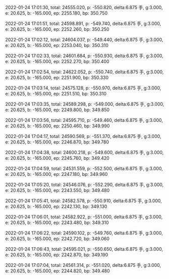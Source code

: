 2022-01-24 17:01:30, total: 24555.020, p: -550.820, delta:6.875 手, g:3.000, e: 20.625, b: -165.000, ep: 2255.180, bp: 350.750

2022-01-24 17:01:51, total: 24598.891, p: -549.740, delta:6.875 手, g:3.000, e: 20.625, b: -165.000, ep: 2252.260, bp: 350.250

2022-01-24 17:02:12, total: 24604.037, p: -549.440, delta:6.875 手, g:3.000, e: 20.625, b: -165.000, ep: 2253.040, bp: 350.310

2022-01-24 17:02:33, total: 24601.684, p: -550.930, delta:6.875 手, g:3.000, e: 20.625, b: -165.000, ep: 2252.270, bp: 350.400

2022-01-24 17:02:54, total: 24622.052, p: -550.740, delta:6.875 手, g:3.000, e: 20.625, b: -165.000, ep: 2251.900, bp: 350.330

2022-01-24 17:03:14, total: 24575.128, p: -550.970, delta:6.875 手, g:3.000, e: 20.625, b: -165.000, ep: 2251.510, bp: 350.310

2022-01-24 17:03:35, total: 24589.298, p: -549.000, delta:6.875 手, g:3.000, e: 20.625, b: -165.000, ep: 2249.800, bp: 349.850

2022-01-24 17:03:56, total: 24595.710, p: -549.460, delta:6.875 手, g:3.000, e: 20.625, b: -165.000, ep: 2250.460, bp: 349.990

2022-01-24 17:04:17, total: 24590.569, p: -551.370, delta:6.875 手, g:3.000, e: 20.625, b: -165.000, ep: 2246.870, bp: 349.780

2022-01-24 17:04:38, total: 24600.218, p: -549.600, delta:6.875 手, g:3.000, e: 20.625, b: -165.000, ep: 2245.760, bp: 349.420

2022-01-24 17:04:59, total: 24531.559, p: -552.500, delta:6.875 手, g:3.000, e: 20.625, b: -165.000, ep: 2247.180, bp: 349.960

2022-01-24 17:05:20, total: 24546.076, p: -552.290, delta:6.875 手, g:3.000, e: 20.625, b: -165.000, ep: 2243.550, bp: 349.480

2022-01-24 17:05:41, total: 24582.578, p: -550.910, delta:6.875 手, g:3.000, e: 20.625, b: -165.000, ep: 2242.130, bp: 349.130

2022-01-24 17:06:01, total: 24582.922, p: -551.000, delta:6.875 手, g:3.000, e: 20.625, b: -165.000, ep: 2243.480, bp: 349.310

2022-01-24 17:06:22, total: 24590.102, p: -549.760, delta:6.875 手, g:3.000, e: 20.625, b: -165.000, ep: 2242.720, bp: 349.060

2022-01-24 17:06:43, total: 24595.021, p: -550.650, delta:6.875 手, g:3.000, e: 20.625, b: -165.000, ep: 2242.870, bp: 349.190

2022-01-24 17:07:04, total: 24561.314, p: -551.020, delta:6.875 手, g:3.000, e: 20.625, b: -165.000, ep: 2244.820, bp: 349.480